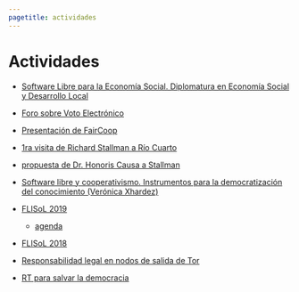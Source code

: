 ```yaml
---
pagetitle: actividades
---
```


# Actividades

- [Software Libre para la Economía Social. Diplomatura en Economía Social y Desarrollo Local](https://dbellomo.github.io/sl.coop/)


- [Foro sobre Voto Electrónico](https://pewen.tk/evoto/)

- [Presentación de FairCoop](https://pewen.tk/fairtalk/)

- [1ra visita de Richard Stallman a Río Cuarto](https://www.unrc.edu.ar/unrc/n_comp.cdc?nota=32016)

- [propuesta de Dr. Honoris Causa a Stallman](https://ecounrc.github.io/rms/)

- [Software libre y cooperativismo. Instrumentos para la democratización
del conocimiento (Verónica Xhardez)](https://dbellomo.github.io/sl.coop/FCE.Verox.2018.pdf)

- [FLISoL 2019](https://flisol.info/FLISOL2019/Argentina/RioCuarto)
  - [agenda](https://cutral.github.io/flisol2019/)

- [FLISoL 2018](https://flisol.info/FLISOL2018/Argentina/RioCuarto)

- [Responsabilidad legal en nodos de salida de Tor](http://pewen.tk/tor/)

- [RT para salvar la democracia](http://pewen.tk/rt/)
